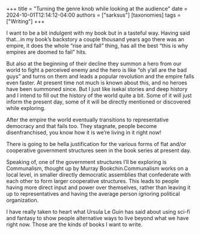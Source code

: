 +++
title = "Turning the genre knob while looking at the audience"
date = 2024-10-01T12:14:12-04:00
authors = ["sarksus"]
[taxonomies]
tags = ["Writing"]
+++

I want to be a bit indulgent with my book but in a tasteful way. Having said that...in my book’s backstory a couple thousand years ago there was an empire, it does the whole “rise and fall” thing, has all the best “this is why empires are doomed to fail” hits.

But also at the beginning of their decline they summon a hero from our world to fight a perceived enemy and the hero is like “oh y’all are the bad guys” and turns on them and leads a popular revolution and the empire falls even faster. At present time not much is known about this, and no heroes have been summoned since. But I just like isekai stories and deep history and I intend to fill out the history of the world quite a bit. Some of it will just inform the present day, some of it will be directly mentioned or discovered while exploring.

After the empire the world eventually transitions to representative democracy and that fails too. They stagnate, people become disenfranchised, you know how it is we’re living in it right now!

There is going to be hella justification for the various forms of flat and/or cooperative government structures seen in the book series at present day.

Speaking of, one of the government structures I’ll be exploring is Communalism, thought up by Murray Bookchin.Communalism works on a local level, in smaller directly democratic assemblies that confederate with each other to form larger cooperative structures. This leads to people having more direct input and power over themselves, rather than leaving it up to representatives and having the average person ignoring political organization.

I have really taken to heart what Ursula Le Guin has said about using sci-fi and fantasy to show people alternative ways to live beyond what we have right now. Those are the kinds of books I want to write. 
